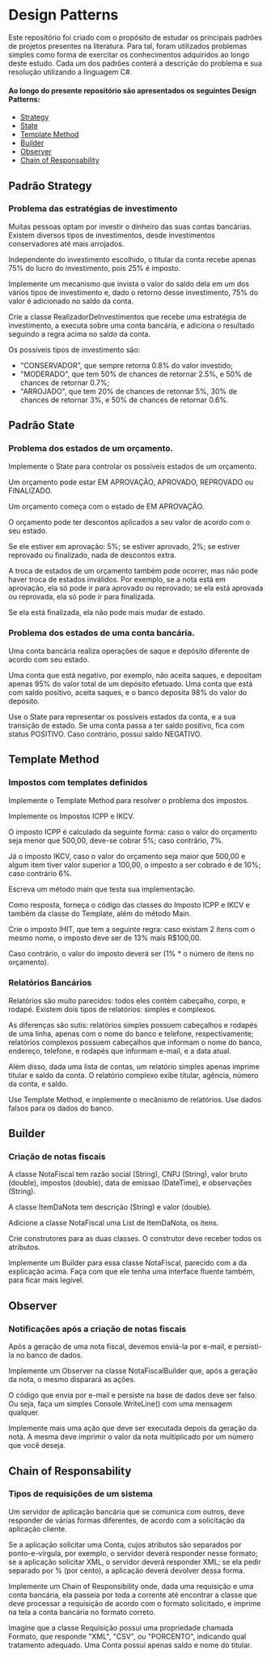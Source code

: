 # Design Patterns

Este repositório foi criado com o propósito de estudar os principais padrões de projetos presentes na literatura. Para tal, foram utilizados problemas simples como forma de exercitar os conhecimentos adquiridos ao longo deste estudo. Cada um dos padrões conterá a descrição do problema e sua resolução utilizando a linguagem C#.


<a name="ancora"></a>
#### Ao longo do presente repositório são apresentados os seguintes Design Patterns:
- [Strategy](#strategy)
- [State](#state)
- [Template Method](#template)
- [Builder](#builder)
- [Observer](#observer)
- [Chain of Responsability](#chain)

## Padrão Strategy
<div id = "strategy">

### Problema das estratégias de investimento

Muitas pessoas optam por investir o dinheiro das suas contas bancárias. Existem diversos tipos de investimentos, desde investimentos conservadores até mais arrojados.

Independente do investimento escolhido, o titular da conta recebe apenas 75% do lucro do investimento, pois 25% é imposto.

Implemente um mecanismo que invista o valor do saldo dela em um dos vários tipos de investimento e, dado o retorno desse investimento, 75% do valor é adicionado no saldo da conta.

Crie a classe RealizadorDeInvestimentos que recebe uma estratégia de investimento, a executa sobre uma conta bancária, e adiciona o resultado seguindo a regra acima no saldo da conta.

Os possíveis tipos de investimento são:

- "CONSERVADOR", que sempre retorna 0.8% do valor investido;
- "MODERADO", que tem 50% de chances de retornar 2.5%, e 50% de chances de retornar 0.7%;
- "ARROJADO", que tem 20% de chances de retornar 5%, 30% de chances de retornar 3%, e 50% de chances de retornar 0.6%.

</div>

## Padrão State
<div id = "state">

### Problema dos estados de um orçamento.

Implemente o State para controlar os possíveis estados de um orçamento.

Um orçamento pode estar EM APROVAÇÃO, APROVADO, REPROVADO ou FINALIZADO.

Um orçamento começa com o estado de EM APROVAÇÃO.

O orçamento pode ter descontos aplicados a seu valor de acordo com o seu estado.

Se ele estiver em aprovação: 5%; se estiver aprovado, 2%; se estiver reprovado ou finalizado, nada de descontos extra.

A troca de estados de um orçamento também pode ocorrer, mas não pode haver troca de estados inválidos. Por exemplo, se a nota está em aprovação, ela só pode ir para aprovado ou reprovado; se ela está aprovada ou reprovada, ela só pode ir para finalizada.

Se ela está finalizada, ela não pode mais mudar de estado.

### Problema dos estados de uma conta bancária.
Uma conta bancária realiza operações de saque e depósito diferente de acordo com seu estado.

Uma conta que está negativo, por exemplo, não aceita saques, e depositam apenas 95% do valor total de um depósito efetuado. Uma conta que está com saldo positivo, aceita saques, e o banco deposita 98% do valor do depósito.

Use o State para representar os possíveis estados da conta, e a sua transição de estado. Se uma conta passa a ter saldo positivo, fica com status POSITIVO. Caso contrário, possui saldo NEGATIVO.

</div>

## Template Method

<div id = "template">

### Impostos com templates definidos

Implemente o Template Method para resolver o problema dos impostos.

Implemente os Impostos ICPP e IKCV.

O imposto ICPP é calculado da seguinte forma: caso o valor do orçamento seja menor que 500,00, deve-se cobrar 5%; caso contrário, 7%.

Já o imposto IKCV, caso o valor do orçamento seja maior que 500,00 e algum item tiver valor superior a 100,00, o imposto a ser cobrado é de 10%; caso contrário 6%.

Escreva um método main que testa sua implementação.

Como resposta, forneça o código das classes do Imposto ICPP e IKCV e também da classe do Template, além do método Main.

Crie o imposto IHIT, que tem a seguinte regra: caso existam 2 ítens com o mesmo nome, o imposto deve ser de 13% mais R$100,00.

Caso contrário, o valor do imposto deverá ser (1% * o número de ítens no orçamento).

### Relatórios Bancários

Relatórios são muito parecidos: todos eles contém cabeçalho, corpo, e rodapé. Existem dois tipos de relatórios: simples e complexos.

As diferenças são sutis: relatórios simples possuem cabeçalhos e rodapés de uma linha, apenas com o nome do banco e telefone, respectivamente; relatórios complexos possuem cabeçalhos que informam o nome do banco, endereço, telefone, e rodapés que informam e-mail, e a data atual.

Além disso, dada uma lista de contas, um relatório simples apenas imprime titular e saldo da conta. O relatório complexo exibe titular, agência, número da conta, e saldo.

Use Template Method, e implemente o mecânismo de relatórios. Use dados falsos para os dados do banco.

</div>

## Builder
<div id = "builder">

### Criação de notas fiscais
A classe NotaFiscal tem razão social (String), CNPJ (String), valor bruto (double), impostos (double), data de emissao (DateTime), e observações (String).

A classe ItemDaNota tem descrição (String) e valor (double).

Adicione a classe NotaFiscal uma List de ItemDaNota, os itens.

Crie construtores para as duas classes. O construtor deve receber todos os atributos.

Implemente um Builder para essa classe NotaFiscal, parecido com a da explicação acima. Faça com que ele tenha uma interface fluente também, para ficar mais legível.

</div></div>


## Observer
<div id="observer">

### Notificações após a criação de notas fiscais

Após a geração de uma nota fiscal, devemos enviá-la por e-mail, e persisti-la no banco de dados.

Implemente um Observer na classe NotaFiscalBuilder que, após a geração da nota, o mesmo disparará as ações.

O código que envia por e-mail e persiste na base de dados deve ser falso. Ou seja, faça um simples Console.WriteLine() com uma mensagem qualquer.

Implemente mais uma ação que deve ser executada depois da geração da nota. A mesma deve imprimir o valor da nota multiplicado por um número que você deseja.
</div>

## Chain of Responsability

<div id = "chain">

### Tipos de requisições de um sistema

Um servidor de aplicação bancária que se comunica com outros, deve responder de várias formas diferentes, de acordo com a solicitação da aplicação cliente.

Se a aplicação solicitar uma Conta, cujos atributos são separados por ponto-e-vírgula, por exemplo, o servidor deverá responder nesse formato; se a aplicação solicitar XML, o servidor deverá responder XML; se ela pedir separado por % (por cento), a aplicação deverá devolver dessa forma.

Implemente um Chain of Responsibility onde, dada uma requisição e uma conta bancária, ela passeia por toda a corrente até encontrar a classe que deve processar a requisição de acordo com o formato solicitado, e imprime na tela a conta bancária no formato correto.

Imagine que a classe Requisição possui uma propriedade chamada Formato, que responde "XML", "CSV", ou "PORCENTO", indicando qual tratamento adequado. Uma Conta possui apenas saldo e nome do titular.
</div>